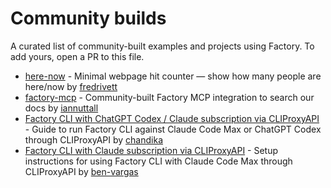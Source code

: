 # Community builds

A curated list of community-built examples and projects using Factory. To add yours, open a PR to this file.

- [here-now](https://github.com/fredrivett/here-now) - Minimal webpage hit counter — show how many people are here/now by [fredrivett](https://github.com/fredrivett)
- [factory-mcp](https://github.com/iannuttall/factory-mcp) - Community-built Factory MCP integration to search our docs by [iannuttall](https://github.com/iannuttall)
- [Factory CLI with ChatGPT Codex / Claude subscription via CLIProxyAPI](https://gist.github.com/chandika/c4b64c5b8f5e29f6112021d46c159fdd) - Guide to run Factory CLI against Claude Code Max or ChatGPT Codex through CLIProxyAPI by [chandika](https://github.com/chandika)
- [Factory CLI with Claude subscription via CLIProxyAPI](https://gist.github.com/ben-vargas/9f1a14ac5f78d10eba56be437b7c76e5) - Setup instructions for using Factory CLI with Claude Code Max through CLIProxyAPI by [ben-vargas](https://github.com/ben-vargas)
